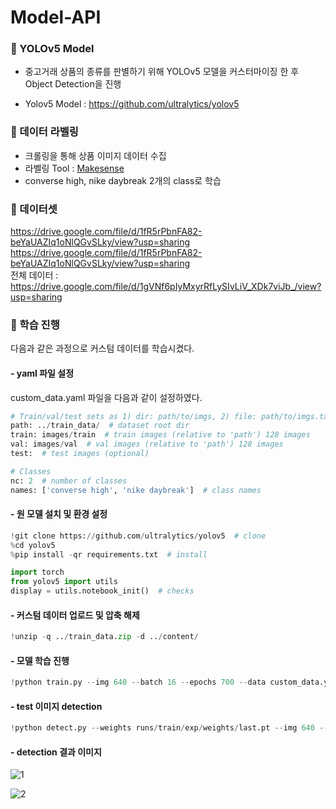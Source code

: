 # Model-API

### 📌 YOLOv5 Model

- 중고거래 상품의 종류를 판별하기 위해 YOLOv5 모델을 커스터마이징 한 후 Object Detection을 진행

- Yolov5 Model : https://github.com/ultralytics/yolov5 



### 📌 데이터 라벨링

- 크롤링을 통해 상품 이미지 데이터 수집
- 라벨링 Tool : [Makesense](https://www.makesense.ai/)
- converse high, nike daybreak 2개의 class로 학습


### 📌 데이터셋 

https://drive.google.com/file/d/1fR5rPbnFA82-beYaUAZIq1oNlQGvSLky/view?usp=sharing <br>
https://drive.google.com/file/d/1fR5rPbnFA82-beYaUAZIq1oNlQGvSLky/view?usp=sharing <br>
전체 데이터 : https://drive.google.com/file/d/1gVNf6pIyMxyrRfLySIvLiV_XDk7viJb_/view?usp=sharing

### 📌 학습 진행

다음과 같은 과정으로 커스텀 데이터를 학습시켰다.

#### - yaml 파일 설정

custom_data.yaml 파일을 다음과 같이 설정하였다.
```python
# Train/val/test sets as 1) dir: path/to/imgs, 2) file: path/to/imgs.txt, or 3) list: [path/to/imgs1, path/to/imgs2, ..]
path: ../train_data/  # dataset root dir
train: images/train  # train images (relative to 'path') 128 images
val: images/val  # val images (relative to 'path') 128 images
test:  # test images (optional)

# Classes
nc: 2  # number of classes
names: ['converse high', 'nike daybreak']  # class names
```

#### - 원 모델 설치 및 환경 설정
```python
!git clone https://github.com/ultralytics/yolov5  # clone
%cd yolov5
%pip install -qr requirements.txt  # install

import torch
from yolov5 import utils
display = utils.notebook_init()  # checks
```
#### - 커스텀 데이터 업로드 및 압축 해제
```python
!unzip -q ../train_data.zip -d ../content/
```

#### - 모델 학습 진행
```python
!python train.py --img 640 --batch 16 --epochs 700 --data custom_data.yaml --weights yolov5s.pt --cache
```

#### - test 이미지 detection
```python
!python detect.py --weights runs/train/exp/weights/last.pt --img 640 --conf 0.35 --source ../test/
```

#### - detection 결과 이미지

![1](https://i.postimg.cc/wv3qNrgZ/1-r.jpg)

![2](https://i.postimg.cc/v8g9Fqf0/2-r.png)


